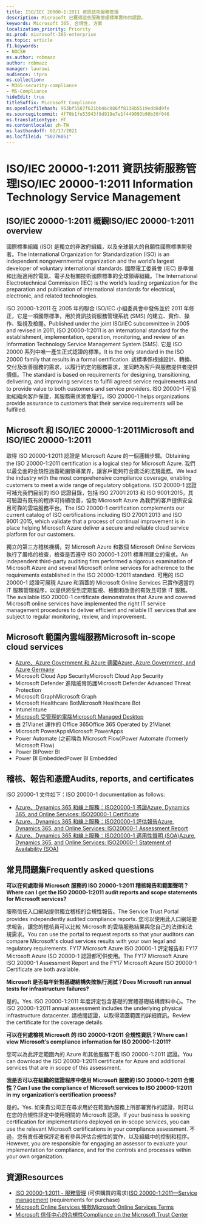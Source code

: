 ```yaml
---
title: ISO/IEC 20000-1:2011 資訊技術服務管理
description: Microsoft 已獲得這些服務管理標準實作的認證。
keywords: Microsoft 365, 合規性, 方案
localization_priority: Priority
ms.prod: microsoft-365-enterprise
ms.topic: article
f1.keywords:
- NOCSH
ms.author: robmazz
author: robmazz
manager: laurawi
audience: itpro
ms.collection:
- M365-security-compliance
- MS-Compliance
hideEdit: true
titleSuffix: Microsoft Compliance
ms.openlocfilehash: 953bf5587f621bb46c086ff8138b5519edd8d9fe
ms.sourcegitcommit: 4f70b1fe53943f9d919e7e1f449093b90b30f046
ms.translationtype: HT
ms.contentlocale: zh-TW
ms.lasthandoff: 02/17/2021
ms.locfileid: "50276051"
---
```

# <a name="isoiec-20000-12011-information-technology-service-management"></a><span data-ttu-id="24643-104">ISO/IEC 20000-1:2011 資訊技術服務管理</span><span class="sxs-lookup"><span data-stu-id="24643-104">ISO/IEC 20000-1:2011 Information Technology Service Management</span></span>

## <a name="isoiec-20000-12011-overview"></a><span data-ttu-id="24643-105">ISO/IEC 20000-1:2011 概觀</span><span class="sxs-lookup"><span data-stu-id="24643-105">ISO/IEC 20000-1:2011 overview</span></span>

<span data-ttu-id="24643-106">國際標準組織 (ISO) 是獨立的非政府組織，以及全球最大的自願性國際標準開發者。</span><span class="sxs-lookup"><span data-stu-id="24643-106">The International Organization for Standardization (ISO) is an independent nongovernmental organization and the world’s largest developer of voluntary international standards.</span></span> <span data-ttu-id="24643-107">國際電工委員會 (IEC) 是準備和出版適用於電氣、電子及相關技術國際標準的全球領導組織。</span><span class="sxs-lookup"><span data-stu-id="24643-107">The International Electrotechnical Commission (IEC) is the world’s leading organization for the preparation and publication of international standards for electrical, electronic, and related technologies.</span></span>  
  
<span data-ttu-id="24643-108">ISO 20000-1:2011 在 2005 年的聯合 ISO/IEC 小組委員會中發佈並於 2011 年修正，它是一項國際標準，用於資訊技術服務管理系統 (SMS) 的建立、實作、操作、監視及檢閱。</span><span class="sxs-lookup"><span data-stu-id="24643-108">Published under the joint ISO/IEC subcommittee in 2005 and revised in 2011, ISO 20000-1:2011 is an international standard for the establishment, implementation, operation, monitoring, and review of an Information Technology Service Management System (SMS).</span></span> <span data-ttu-id="24643-109">它是 ISO 20000 系列中唯一產生正式認證的標準。</span><span class="sxs-lookup"><span data-stu-id="24643-109">It is the only standard in the ISO 20000 family that results in a formal certification.</span></span> <span data-ttu-id="24643-110">該標準係根據設計、轉換、交付及改善服務的需求，以履行約定的服務需求，並同時為客戶與服務提供者提供價值。</span><span class="sxs-lookup"><span data-stu-id="24643-110">The standard is based on requirements for designing, transitioning, delivering, and improving services to fulfill agreed service requirements and to provide value to both customers and service providers.</span></span> <span data-ttu-id="24643-111">ISO 20000-1 可協助組織向客戶保證，其服務需求將會履行。</span><span class="sxs-lookup"><span data-stu-id="24643-111">ISO 20000-1 helps organizations provide assurance to customers that their service requirements will be fulfilled.</span></span>

## <a name="microsoft-and-isoiec-20000-12011"></a><span data-ttu-id="24643-112">Microsoft 和 ISO/IEC 20000-1:2011</span><span class="sxs-lookup"><span data-stu-id="24643-112">Microsoft and ISO/IEC 20000-1:2011</span></span>

<span data-ttu-id="24643-113">取得 ISO 20000-1:2011 認證是 Microsoft Azure 的一個邏輯步驟。</span><span class="sxs-lookup"><span data-stu-id="24643-113">Obtaining the ISO 20000-1:2011 certification is a logical step for Microsoft Azure.</span></span> <span data-ttu-id="24643-114">我們以最全面的合規性涵蓋範圍領導業界，讓客戶能夠符合廣泛的法規義務。</span><span class="sxs-lookup"><span data-stu-id="24643-114">We lead the industry with the most comprehensive compliance coverage, enabling customers to meet a wide range of regulatory obligations.</span></span> <span data-ttu-id="24643-115">ISO 20000-1 認證可補充我們目前的 ISO 認證目錄，包括 ISO 27001:2013 和 ISO 9001:2015，其可驗證有既有的程序可持續改善，協助 Microsoft Azure 為我們的客戶提供安全且可靠的雲端服務平台。</span><span class="sxs-lookup"><span data-stu-id="24643-115">The ISO 20000-1 certification complements our current catalog of ISO certifications including ISO 27001:2013 and ISO 9001:2015, which validate that a process of continual improvement is in place helping Microsoft Azure deliver a secure and reliable cloud service platform for our customers.</span></span>  
  
<span data-ttu-id="24643-116">獨立的第三方稽核機構，對 Microsoft Azure 和數個 Microsoft Online Services 執行了嚴格的檢查，檢查是否遵守 ISO 20000-1:2011 標準所建立的需求。</span><span class="sxs-lookup"><span data-stu-id="24643-116">An independent third-party auditing firm performed a rigorous examination of Microsoft Azure and several Microsoft online services for adherence to the requirements established in the ISO 20000-1:2011 standard.</span></span> <span data-ttu-id="24643-117">可用的 ISO 20000-1 認證可展現 Azure 和涵蓋的 Microsoft Online Services 已實作適當的 IT 服務管理程序，以提供將受到定期監視、檢閱和改善的有效且可靠 IT 服務。</span><span class="sxs-lookup"><span data-stu-id="24643-117">The available ISO 20000-1 certificate demonstrates that Azure and covered Microsoft online services have implemented the right IT service management procedures to deliver efficient and reliable IT services that are subject to regular monitoring, review, and improvement.</span></span>

## <a name="microsoft-in-scope-cloud-services"></a><span data-ttu-id="24643-118">Microsoft 範圍內雲端服務</span><span class="sxs-lookup"><span data-stu-id="24643-118">Microsoft in-scope cloud services</span></span>

- [<span data-ttu-id="24643-119">Azure、Azure Government 和 Azure 德國</span><span class="sxs-lookup"><span data-stu-id="24643-119">Azure, Azure Government, and Azure Germany</span></span>](https://aka.ms/AzureCompliance)
- <span data-ttu-id="24643-120">Microsoft Cloud App Security</span><span class="sxs-lookup"><span data-stu-id="24643-120">Microsoft Cloud App Security</span></span>
- <span data-ttu-id="24643-121">Microsoft Defender 進階威脅防護</span><span class="sxs-lookup"><span data-stu-id="24643-121">Microsoft Defender Advanced Threat Protection</span></span>
- <span data-ttu-id="24643-122">Microsoft Graph</span><span class="sxs-lookup"><span data-stu-id="24643-122">Microsoft Graph</span></span>
- <span data-ttu-id="24643-123">Microsoft Healthcare Bot</span><span class="sxs-lookup"><span data-stu-id="24643-123">Microsoft Healthcare Bot</span></span>
- <span data-ttu-id="24643-124">Intune</span><span class="sxs-lookup"><span data-stu-id="24643-124">Intune</span></span>
- [<span data-ttu-id="24643-125">Microsoft 受管理的電腦</span><span class="sxs-lookup"><span data-stu-id="24643-125">Microsoft Managed Desktop</span></span>](/microsoft-365/managed-desktop/intro/compliance)
- <span data-ttu-id="24643-126">由 21Vianet 運作的 Office 365</span><span class="sxs-lookup"><span data-stu-id="24643-126">Office 365 Operated by 21Vianet</span></span>
- <span data-ttu-id="24643-127">Microsoft PowerApps</span><span class="sxs-lookup"><span data-stu-id="24643-127">Microsoft PowerApps</span></span>
- <span data-ttu-id="24643-128">Power Automate (之前稱為 Microsoft Flow)</span><span class="sxs-lookup"><span data-stu-id="24643-128">Power Automate (formerly Microsoft Flow)</span></span>
- <span data-ttu-id="24643-129">Power BI</span><span class="sxs-lookup"><span data-stu-id="24643-129">Power BI</span></span>
- <span data-ttu-id="24643-130">Power BI Embedded</span><span class="sxs-lookup"><span data-stu-id="24643-130">Power BI Embedded</span></span>

## <a name="audits-reports-and-certificates"></a><span data-ttu-id="24643-131">稽核、報告和憑證</span><span class="sxs-lookup"><span data-stu-id="24643-131">Audits, reports, and certificates</span></span>

<span data-ttu-id="24643-132">ISO 20000-1 文件如下：</span><span class="sxs-lookup"><span data-stu-id="24643-132">ISO 20000-1 documentation as follows:</span></span>

- [<span data-ttu-id="24643-133">Azure、Dynamics 365 和線上服務：ISO20000-1 憑證</span><span class="sxs-lookup"><span data-stu-id="24643-133">Azure, Dynamics 365, and Online Services: ISO20000-1 Certificate</span></span>](https://aka.ms/azureiso200001cert)
- [<span data-ttu-id="24643-134">Azure、Dynamics 365 和線上服務：ISO20000-1 評估報告</span><span class="sxs-lookup"><span data-stu-id="24643-134">Azure, Dynamics 365, and Online Services: ISO20000-1 Assessment Report</span></span>](https://aka.ms/azureiso200001report)
- [<span data-ttu-id="24643-135">Azure、Dynamics 365 和線上服務：ISO20000-1 適用性聲明 (SOA)</span><span class="sxs-lookup"><span data-stu-id="24643-135">Azure, Dynamics 365, and Online Services: ISO20000-1 Statement of Availability (SOA)</span></span>](https://aka.ms/azureiso200001soa)

## <a name="frequently-asked-questions"></a><span data-ttu-id="24643-136">常見問題集</span><span class="sxs-lookup"><span data-stu-id="24643-136">Frequently asked questions</span></span>

<span data-ttu-id="24643-137">**可以在何處取得 Microsoft 服務的 ISO 20000-1:2011 稽核報告和範圍聲明？**</span><span class="sxs-lookup"><span data-stu-id="24643-137">**Where can I get the ISO 20000-1:2011 audit reports and scope statements for Microsoft services?**</span></span>

<span data-ttu-id="24643-138">服務信任入口網站提供獨立稽核的合規性報告。</span><span class="sxs-lookup"><span data-stu-id="24643-138">The Service Trust Portal provides independently audited compliance reports.</span></span> <span data-ttu-id="24643-139">您可以使用此入口網站要求報告，讓您的稽核員可以比較 Microsoft 的雲端服務結果與您自己的法律和法規需求。</span><span class="sxs-lookup"><span data-stu-id="24643-139">You can use the portal to request reports so that your auditors can compare Microsoft's cloud services results with your own legal and regulatory requirements.</span></span> <span data-ttu-id="24643-140">FY17 Microsoft Azure ISO 20000-1 評定報告和 FY17 Microsoft Azure ISO 20000-1 認證都可供使用。</span><span class="sxs-lookup"><span data-stu-id="24643-140">The FY17 Microsoft Azure ISO 20000-1 Assessment Report and the FY17 Microsoft Azure ISO 20000-1 Certificate are both available.</span></span>

<span data-ttu-id="24643-141">**Microsoft 是否每年針對基礎結構失敗執行測試？**</span><span class="sxs-lookup"><span data-stu-id="24643-141">**Does Microsoft run annual tests for infrastructure failures?**</span></span>

<span data-ttu-id="24643-142">是的。</span><span class="sxs-lookup"><span data-stu-id="24643-142">Yes.</span></span> <span data-ttu-id="24643-143">ISO 20000-1:2011 年度評定包含基礎的實體基礎結構資料中心。</span><span class="sxs-lookup"><span data-stu-id="24643-143">The ISO 20000-1:2011 annual assessment includes the underlying physical infrastructure datacenter.</span></span> <span data-ttu-id="24643-144">請檢閱認證，以取得涵蓋範圍的詳細資訊。</span><span class="sxs-lookup"><span data-stu-id="24643-144">Review the certificate for the coverage details.</span></span>

<span data-ttu-id="24643-145">**可以在何處檢視 Microsoft 的 ISO 20000-1:2011 合規性資訊？**</span><span class="sxs-lookup"><span data-stu-id="24643-145">**Where can I view Microsoft’s compliance information for ISO 20000-1:2011?**</span></span>

<span data-ttu-id="24643-146">您可以為此評定範圍內的 Azure 和其他服務下載 ISO 20000-1:2011 認證。</span><span class="sxs-lookup"><span data-stu-id="24643-146">You can download the ISO 20000-1:2011 certificate for Azure and additional services that are in scope of this assessment.</span></span>

<span data-ttu-id="24643-147">**我是否可以在組織的認證程序中使用 Microsoft 服務的 ISO 20000-1:2011 合規性？**</span><span class="sxs-lookup"><span data-stu-id="24643-147">**Can I use the compliance of Microsoft services to ISO 20000-1:2011 in my organization’s certification process?**</span></span>

<span data-ttu-id="24643-148">是的。</span><span class="sxs-lookup"><span data-stu-id="24643-148">Yes.</span></span> <span data-ttu-id="24643-149">如果貴公司正在尋求用於在範圍內服務上所部署實作的認證，則可以在您的合規性評定中使用相關的 Microsoft 認證。</span><span class="sxs-lookup"><span data-stu-id="24643-149">If your business is seeking certification for implementations deployed on in-scope services, you can use the relevant Microsoft certifications in your compliance assessment.</span></span> <span data-ttu-id="24643-150">不過，您有責任確保評定者有參與評估合規性的實作，以及組織中的控制和程序。</span><span class="sxs-lookup"><span data-stu-id="24643-150">However, you are responsible for engaging an assessor to evaluate your implementation for compliance, and for the controls and processes within your own organization.</span></span>

## <a name="resources"></a><span data-ttu-id="24643-151">資源</span><span class="sxs-lookup"><span data-stu-id="24643-151">Resources</span></span>

- <span data-ttu-id="24643-152">[ISO 20000-1:2011 - 服務管理](https://www.iso.org/standard/51986.html) (可供購買的需求)</span><span class="sxs-lookup"><span data-stu-id="24643-152">[ISO 20000-1:2011—Service management](https://www.iso.org/standard/51986.html) (requirements for purchase)</span></span>
- [<span data-ttu-id="24643-153">Microsoft Online Services 條款</span><span class="sxs-lookup"><span data-stu-id="24643-153">Microsoft Online Services Terms</span></span>](https://aka.ms/Online-Services-Terms)
- [<span data-ttu-id="24643-154">Microsoft 信任中心的合規性</span><span class="sxs-lookup"><span data-stu-id="24643-154">Compliance on the Microsoft Trust Center</span></span>](https://www.microsoft.com/trust-center/compliance/compliance-overview)

